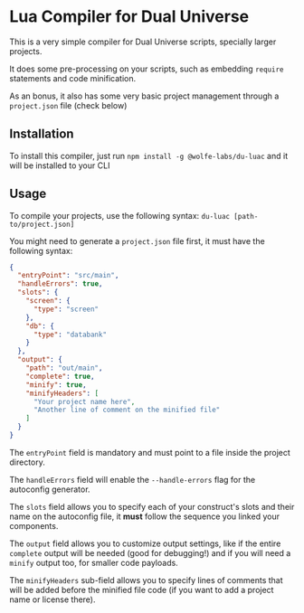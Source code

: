 # Lua Compiler for Dual Universe

This is a very simple compiler for Dual Universe scripts, specially larger projects.

It does some pre-processing on your scripts, such as embedding `require` statements and code minification.

As an bonus, it also has some very basic project management through a `project.json` file (check below)

## Installation

To install this compiler, just run `npm install -g @wolfe-labs/du-luac` and it will be installed to your CLI

## Usage

To compile your projects, use the following syntax: `du-luac [path-to/project.json]`

You might need to generate a `project.json` file first, it must have the following syntax:

```json
{
  "entryPoint": "src/main",
  "handleErrors": true,
  "slots": {
    "screen": {
      "type": "screen"
    },
    "db": {
      "type": "databank"
    }
  },
  "output": {
    "path": "out/main",
    "complete": true,
    "minify": true,
    "minifyHeaders": [
      "Your project name here",
      "Another line of comment on the minified file"
    ]
  }
}
```

The `entryPoint` field is mandatory and must point to a file inside the project directory.

The `handleErrors` field will enable the `--handle-errors` flag for the autoconfig generator.

The `slots` field allows you to specify each of your construct's slots and their name on the autoconfig file, it **must** follow the sequence you linked your components.

The `output` field allows you to customize output settings, like if the entire `complete` output will be needed (good for debugging!) and if you will need a `minify` output too, for smaller code payloads.

The `minifyHeaders` sub-field allows you to specify lines of comments that will be added before the minified file code (if you want to add a project name or license there).